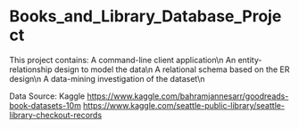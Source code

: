 # Books_and_Library_Database_Project
This project contains:
A command-line client application\n
An entity-relationship design to model the data\n
A relational schema based on the ER design\n
A data-mining investigation of the dataset\n

Data Source: Kaggle
https://www.kaggle.com/bahramjannesarr/goodreads-book-datasets-10m
https://www.kaggle.com/seattle-public-library/seattle-library-checkout-records
